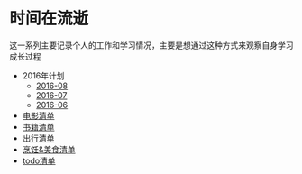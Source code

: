 # 时间在流逝

这一系列主要记录个人的工作和学习情况，主要是想通过这种方式来观察自身学习成长过程

* 2016年计划
  * [2016-08](2016/2016-08.md)
  * [2016-07](2016/2016-07.md)
  * [2016-06](2016/2016-06.md)
* [电影清单](movie.md)
* [书籍清单](book.md)
* [出行清单](trip.md)
* [烹饪&美食清单](cooking.md)
* [todo清单](todo.md)
